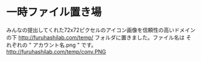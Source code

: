 # 一時ファイル置き場

みんなの提出してくれた72x72ピクセルのアイコン画像を信頼性の高いドメインの下
http://furuhashilab.com/temp/ フォルダに置きました。ファイル名は それぞれの " アカウント名.png " です。
http://furuhashilab.com/temp/conv.PNG

